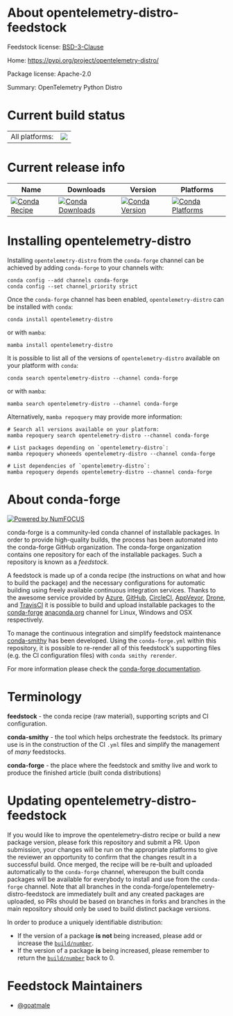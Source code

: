 About opentelemetry-distro-feedstock
====================================

Feedstock license: [BSD-3-Clause](https://github.com/conda-forge/opentelemetry-distro-feedstock/blob/main/LICENSE.txt)

Home: https://pypi.org/project/opentelemetry-distro/

Package license: Apache-2.0

Summary: OpenTelemetry Python Distro

Current build status
====================


<table><tr><td>All platforms:</td>
    <td>
      <a href="https://dev.azure.com/conda-forge/feedstock-builds/_build/latest?definitionId=18695&branchName=main">
        <img src="https://dev.azure.com/conda-forge/feedstock-builds/_apis/build/status/opentelemetry-distro-feedstock?branchName=main">
      </a>
    </td>
  </tr>
</table>

Current release info
====================

| Name | Downloads | Version | Platforms |
| --- | --- | --- | --- |
| [![Conda Recipe](https://img.shields.io/badge/recipe-opentelemetry--distro-green.svg)](https://anaconda.org/conda-forge/opentelemetry-distro) | [![Conda Downloads](https://img.shields.io/conda/dn/conda-forge/opentelemetry-distro.svg)](https://anaconda.org/conda-forge/opentelemetry-distro) | [![Conda Version](https://img.shields.io/conda/vn/conda-forge/opentelemetry-distro.svg)](https://anaconda.org/conda-forge/opentelemetry-distro) | [![Conda Platforms](https://img.shields.io/conda/pn/conda-forge/opentelemetry-distro.svg)](https://anaconda.org/conda-forge/opentelemetry-distro) |

Installing opentelemetry-distro
===============================

Installing `opentelemetry-distro` from the `conda-forge` channel can be achieved by adding `conda-forge` to your channels with:

```
conda config --add channels conda-forge
conda config --set channel_priority strict
```

Once the `conda-forge` channel has been enabled, `opentelemetry-distro` can be installed with `conda`:

```
conda install opentelemetry-distro
```

or with `mamba`:

```
mamba install opentelemetry-distro
```

It is possible to list all of the versions of `opentelemetry-distro` available on your platform with `conda`:

```
conda search opentelemetry-distro --channel conda-forge
```

or with `mamba`:

```
mamba search opentelemetry-distro --channel conda-forge
```

Alternatively, `mamba repoquery` may provide more information:

```
# Search all versions available on your platform:
mamba repoquery search opentelemetry-distro --channel conda-forge

# List packages depending on `opentelemetry-distro`:
mamba repoquery whoneeds opentelemetry-distro --channel conda-forge

# List dependencies of `opentelemetry-distro`:
mamba repoquery depends opentelemetry-distro --channel conda-forge
```


About conda-forge
=================

[![Powered by
NumFOCUS](https://img.shields.io/badge/powered%20by-NumFOCUS-orange.svg?style=flat&colorA=E1523D&colorB=007D8A)](https://numfocus.org)

conda-forge is a community-led conda channel of installable packages.
In order to provide high-quality builds, the process has been automated into the
conda-forge GitHub organization. The conda-forge organization contains one repository
for each of the installable packages. Such a repository is known as a *feedstock*.

A feedstock is made up of a conda recipe (the instructions on what and how to build
the package) and the necessary configurations for automatic building using freely
available continuous integration services. Thanks to the awesome service provided by
[Azure](https://azure.microsoft.com/en-us/services/devops/), [GitHub](https://github.com/),
[CircleCI](https://circleci.com/), [AppVeyor](https://www.appveyor.com/),
[Drone](https://cloud.drone.io/welcome), and [TravisCI](https://travis-ci.com/)
it is possible to build and upload installable packages to the
[conda-forge](https://anaconda.org/conda-forge) [anaconda.org](https://anaconda.org/)
channel for Linux, Windows and OSX respectively.

To manage the continuous integration and simplify feedstock maintenance
[conda-smithy](https://github.com/conda-forge/conda-smithy) has been developed.
Using the ``conda-forge.yml`` within this repository, it is possible to re-render all of
this feedstock's supporting files (e.g. the CI configuration files) with ``conda smithy rerender``.

For more information please check the [conda-forge documentation](https://conda-forge.org/docs/).

Terminology
===========

**feedstock** - the conda recipe (raw material), supporting scripts and CI configuration.

**conda-smithy** - the tool which helps orchestrate the feedstock.
                   Its primary use is in the construction of the CI ``.yml`` files
                   and simplify the management of *many* feedstocks.

**conda-forge** - the place where the feedstock and smithy live and work to
                  produce the finished article (built conda distributions)


Updating opentelemetry-distro-feedstock
=======================================

If you would like to improve the opentelemetry-distro recipe or build a new
package version, please fork this repository and submit a PR. Upon submission,
your changes will be run on the appropriate platforms to give the reviewer an
opportunity to confirm that the changes result in a successful build. Once
merged, the recipe will be re-built and uploaded automatically to the
`conda-forge` channel, whereupon the built conda packages will be available for
everybody to install and use from the `conda-forge` channel.
Note that all branches in the conda-forge/opentelemetry-distro-feedstock are
immediately built and any created packages are uploaded, so PRs should be based
on branches in forks and branches in the main repository should only be used to
build distinct package versions.

In order to produce a uniquely identifiable distribution:
 * If the version of a package **is not** being increased, please add or increase
   the [``build/number``](https://docs.conda.io/projects/conda-build/en/latest/resources/define-metadata.html#build-number-and-string).
 * If the version of a package **is** being increased, please remember to return
   the [``build/number``](https://docs.conda.io/projects/conda-build/en/latest/resources/define-metadata.html#build-number-and-string)
   back to 0.

Feedstock Maintainers
=====================

* [@goatmale](https://github.com/goatmale/)

